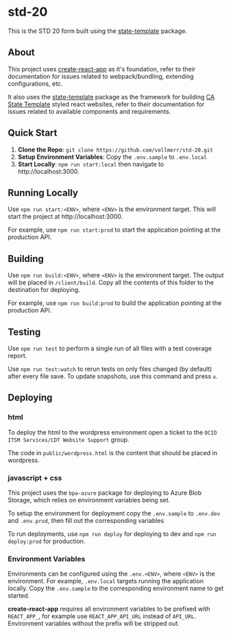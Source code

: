 # std-20

This is the STD 20 form built using the [state-template](https://github.com/vollmerr/state-template) package.

## About
This project uses [create-react-app](https://github.com/facebook/create-react-app) as it's foundation, refer to their documentation for issues related to webpack/bundling, extending configurations, etc. 

It also uses the [state-template](https://www.npmjs.com/package/state-template) package as the framework for building [CA State Template](http://template.webstandards.ca.gov/sample/) styled react websites, refer to their documentation for issues related to available components and requirements.

## Quick Start
1. **Clone the Repo**: `git clone https://github.com/vollmerr/std-20.git`
2. **Setup Environment Variables**: Copy the `.env.sample` to `.env.local`
3. **Start Locally**: `npm run start:local` then navigate to http://localhost:3000.

## Running Locally
Use `npm run start:<ENV>`, where `<ENV>` is the environment target. 
This will start the project at http://localhost:3000.

For example, use `npm run start:prod` to start the application pointing at the production API.

## Building
Use `npm run build:<ENV>`, where `<ENV>` is the environment target. The output will be placed in `/client/build`. Copy all the contents of this folder to the destination for deploying.

For example, use `npm run build:prod` to build the application pointing at the production API.

## Testing
Use `npm run test` to perform a single run of all files with a test coverage report.

Use `npm run test:watch` to rerun tests on only files changed (by default) after every file save. To update snapshots, use this command and press `u`.

## Deploying
### html
To deploy the html to the wordpress environment open a ticket to the `OCIO ITSM Services/CDT Website Support` group. 

The code in `public/wordpress.html` is the content that should be placed in wordpress.

### javascript + css
This project uses the `bpa-azure` package for deploying to Azure Blob Storage, which relies on environment variables being set. 

To setup the environment for deployment copy the `.env.sample` to `.env.dev` and `.env.prod`, then fill out the corresponding variables

To run deployments, use `npm run deploy` for deploying to dev and `npm run deploy:prod` for production.

### Environment Variables
Environments can be configured using the `.env.<ENV>`, where `<ENV>` is the environment. For example, `.env.local` targets running the application locally. Copy the `.env.sample` to the corresponding environment name to get started.

**create-react-app** requires all environment variables to be prefixed with `REACT_APP_`, for example use `REACT_APP_API_URL` instead of `API_URL`. Environment variables without the prefix will be stripped out.
